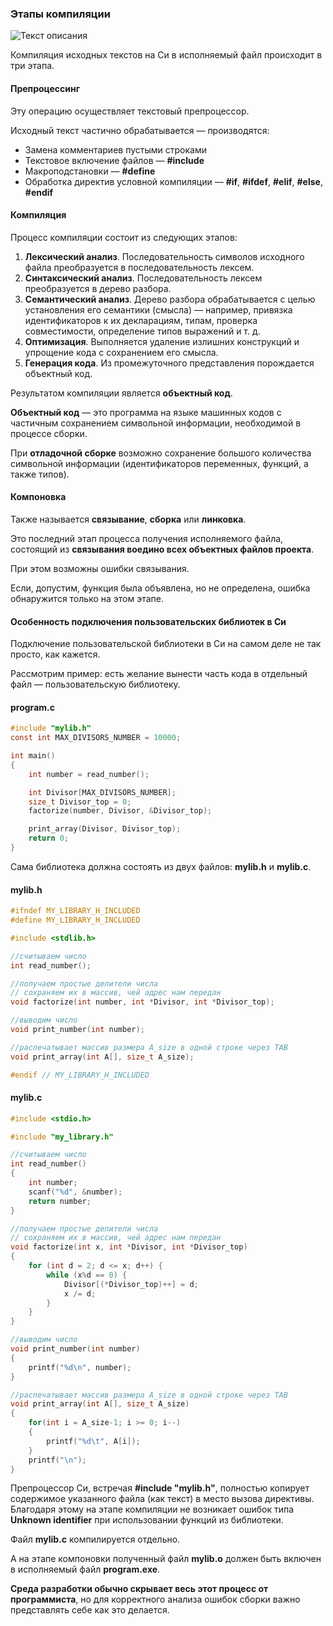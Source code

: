 ### Этапы компиляции ###

![Текст описания](https://foxford.ru/uploads/tinymce_image/image/2802/%D1%8D%D1%82%D0%B0%D0%BF%D1%8B_%D0%BA%D0%BE%D0%BC%D0%BF%D0%B8%D0%BB%D1%8F%D1%86%D0%B8%D0%B8.png)

Компиляция исходных текстов на Си в исполняемый файл происходит в три этапа.

#### Препроцессинг ####

Эту операцию осуществляет текстовый препроцессор.

Исходный текст частично обрабатывается — производятся:

* Замена комментариев пустыми строками
* Текстовое включение файлов — **#include**
* Макроподстановки — **#define**
* Обработка директив условной компиляции — **#if**, **#ifdef**, **#elif**, **#else**, **#endif**

#### Компиляция ####

Процесс компиляции состоит из следующих этапов:

1. **Лексический анализ**. Последовательность символов исходного файла преобразуется в последовательность лексем.
2. **Синтаксический анализ**. Последовательность лексем преобразуется в дерево разбора.
3. **Семантический анализ**. Дерево разбора обрабатывается с целью установления его семантики (смысла) — например, привязка 
  идентификаторов к их декларациям, типам, проверка совместимости, определение типов выражений и т. д.
4. **Оптимизация**. Выполняется удаление излишних конструкций и упрощение кода с сохранением его смысла.
5. **Генерация кода**. Из промежуточного представления порождается объектный код.

Результатом компиляции является **объектный код**.

**Объектный код** — это программа на языке машинных кодов с частичным сохранением символьной информации, необходимой в 
процессе сборки.

При **отладочной сборке** возможно сохранение большого количества символьной информации (идентификаторов переменных, функций, 
а также типов).

#### Компоновка ####

Также называется **связывание**, **сборка** или **линковка**.

Это последний этап процесса получения исполняемого файла, состоящий из **связывания воедино всех объектных файлов проекта**.

При этом возможны ошибки связывания.

Если, допустим, функция была объявлена, но не определена, ошибка обнаружится только на этом этапе.

#### Особенность подключения пользовательских библиотек в Си ####

Подключение пользовательской библиотеки в Си на самом деле не так просто, как кажется.

Рассмотрим пример: есть желание вынести часть кода в отдельный файл — пользовательскую библиотеку.

#### program.c ####

```c
#include "mylib.h"
const int MAX_DIVISORS_NUMBER = 10000;

int main()
{
    int number = read_number();

    int Divisor[MAX_DIVISORS_NUMBER];
    size_t Divisor_top = 0;
    factorize(number, Divisor, &Divisor_top);

    print_array(Divisor, Divisor_top);
    return 0;
}
```
Сама библиотека должна состоять из двух файлов: **mylib.h** и **mylib.c**.

#### mylib.h ####

```c
#ifndef MY_LIBRARY_H_INCLUDED
#define MY_LIBRARY_H_INCLUDED

#include <stdlib.h>

//считываем число
int read_number();

//получаем простые делители числа
// сохраняем их в массив, чей адрес нам передан
void factorize(int number, int *Divisor, int *Divisor_top);

//выводим число
void print_number(int number);

//распечатывает массив размера A_size в одной строке через TAB
void print_array(int A[], size_t A_size);

#endif // MY_LIBRARY_H_INCLUDED
```

#### mylib.c ####

```c
#include <stdio.h>

#include "my_library.h"

//считываем число
int read_number()
{
    int number;
    scanf("%d", &number);
    return number;
}

//получаем простые делители числа
// сохраняем их в массив, чей адрес нам передан
void factorize(int x, int *Divisor, int *Divisor_top)
{
    for (int d = 2; d <= x; d++) {
        while (x%d == 0) {
            Divisor[(*Divisor_top)++] = d;
            x /= d;
        }
    }
}

//выводим число
void print_number(int number)
{
    printf("%d\n", number);
}

//распечатывает массив размера A_size в одной строке через TAB
void print_array(int A[], size_t A_size)
{
    for(int i = A_size-1; i >= 0; i--)
    {
        printf("%d\t", A[i]);
    }
    printf("\n");
}
```
Препроцессор Си, встречая **#include "mylib.h"**, полностью копирует содержимое указанного файла (как текст) в место вызова 
директивы. Благодаря этому на этапе компиляции не возникает ошибок типа **Unknown identifier** при использовании функций из 
библиотеки.

Файл **mylib.c** компилируется отдельно.

А на этапе компоновки полученный файл **mylib.o** должен быть включен в исполняемый файл **program.exe**.

**Cреда разработки обычно скрывает весь этот процесс от программиста**, но для корректного анализа ошибок сборки важно 
представлять себе как это делается.
